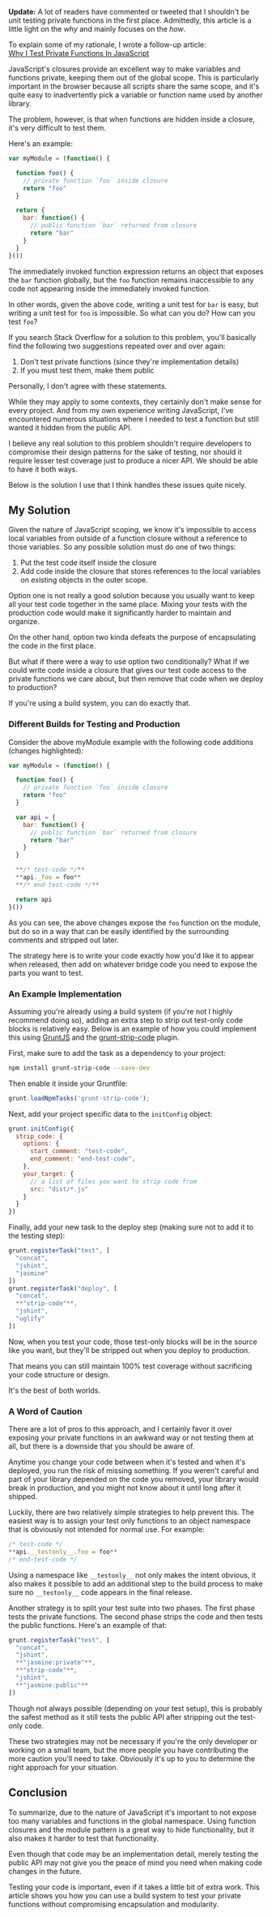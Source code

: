 <!--
{
  "layout": "article",
  "title": "How to Unit Test Private Functions in JavaScript",
  "date": "2013-07-08T23:28:18-07:00",
  "tags": [
    "JavaScript"
  ],
  "excerpt": "JavaScript's closures provide an excellent way to make variables and functions private, keeping them out of the global scope"
}
-->

<div class="callout">
  <p><strong>Update:</strong> A lot of readers have commented or tweeted that I shouldn't be unit testing private functions in the first place. Admittedly, this article is a little light on the <em>why</em> and mainly focuses on the <em>how</em>.</p>

  <div>To explain some of my rationale, I wrote a follow-up article:<br><a href="/articles/why-i-test-private-functions-in-javascript/">Why I Test Private Functions In JavaScript</a></div>
</div>

JavaScript's closures provide an excellent way to make variables and functions private, keeping them out of the global scope. This is particularly important in the browser because all scripts share the same scope, and it's quite easy to inadvertently pick a variable or function name used by another library.

The problem, however, is that when functions are hidden inside a closure, it's very difficult to test them.

Here's an example:

```javascript
var myModule = (function() {

  function foo() {
    // private function `foo` inside closure
    return "foo"
  }

  return {
    bar: function() {
      // public function `bar` returned from closure
      return "bar"
    }
  }
}())
```

The immediately invoked function expression returns an object that exposes the `bar` function globally, but the `foo` function remains inaccessible to any code not appearing inside the immediately invoked function.

In other words, given the above code, writing a unit test for `bar` is easy, but writing a unit test for `foo` is impossible. So what can you do? How can you test `foo`?

If you search Stack Overflow for a solution to this problem, you'll basically find the following two suggestions repeated over and over again:

1. Don't test private functions (since they're implementation details)
2. If you must test them, make them public

Personally, I don't agree with these statements.

While they may apply to some contexts, they certainly don't make sense for every project. And from my own experience writing JavaScript, I've encountered numerous situations where I needed to test a function but still wanted it hidden from the public API.

I believe any real solution to this problem shouldn't require developers to compromise their design patterns for the sake of testing, nor should it require lesser test coverage just to produce a nicer API. We should be able to have it both ways.

Below is the solution I use that I think handles these issues quite nicely.

## My Solution

Given the nature of JavaScript scoping, we know it's impossible to access local variables from outside of a function closure without a reference to those variables. So any possible solution must do one of two things:

1. Put the test code itself inside the closure
2. Add code inside the closure that stores references to the local variables on existing objects in the outer scope.

Option one is not really a good solution because you usually want to keep all your test code together in the same place. Mixing your tests with the production code would make it significantly harder to maintain and organize.

On the other hand, option two kinda defeats the purpose of encapsulating the code in the first place.

But what if there were a way to use option two conditionally? What if we could write code inside a closure that gives our test code access to the private functions we care about, but then remove that code when we deploy to production?

If you're using a build system, you can do exactly that.

### Different Builds for Testing and Production

Consider the above myModule example with the following code additions (changes highlighted):

```javascript
var myModule = (function() {

  function foo() {
    // private function `foo` inside closure
    return "foo"
  }

  var api = {
    bar: function() {
      // public function `bar` returned from closure
      return "bar"
    }
  }

  **/* test-code */**
  **api._foo = foo**
  **/* end-test-code */**

  return api
}())
```

As you can see, the above changes expose the `foo` function on the module, but do so in a way that can be easily identified by the surrounding comments and stripped out later.

The strategy here is to write your code exactly how you'd like it to appear when released, then add on whatever bridge code you need to expose the parts you want to test.

### An Example Implementation

Assuming you're already using a build system (if you're not I highly recommend doing so), adding an extra step to strip out test-only code blocks is relatively easy. Below is an example of how you could implement this using [GruntJS](http://gruntjs.com/) and the [grunt-strip-code](https://github.com/philipwalton/grunt-strip-code) plugin.

First, make sure to add the task as a dependency to your project:

```bash
npm install grunt-strip-code --save-dev
```

Then enable it inside your Gruntfile:

```javascript
grunt.loadNpmTasks('grunt-strip-code');
```

Next, add your project specific data to the `initConfig` object:

```javascript
grunt.initConfig({
  strip_code: {
    options: {
      start_comment: "test-code",
      end_comment: "end-test-code",
    },
    your_target: {
      // a list of files you want to strip code from
      src: "dist/*.js"
    }
  }
})
```

Finally, add your new task to the deploy step (making sure not to add it to the testing step):

```javascript
grunt.registerTask("test", [
  "concat",
  "jshint",
  "jasmine"
])
grunt.registerTask("deploy", [
  "concat",
  **"strip-code"**,
  "jshint",
  "uglify"
])
```

Now, when you test your code, those test-only blocks will be in the source like you want, but they'll be stripped out when you deploy to production.

That means you can still maintain 100% test coverage without sacrificing your code structure or design.

It's the best of both worlds.

### A Word of Caution

There are a lot of pros to this approach, and I certainly favor it over exposing your private functions in an awkward way or not testing them at all, but there is a downside that you should be aware of.

Anytime you change your code between when it's tested and when it's deployed, you run the risk of missing something. If you weren't careful and part of your library depended on the code you removed, your library would break in production, and you might not know about it until long after it shipped.

Luckily, there are two relatively simple strategies to help prevent this. The easiest way is to assign your test only functions to an object namespace that is obviously not intended for normal use. For example:

```javascript
/* test-code */
**api.__testonly__.foo = foo**
/* end-test-code */
```

Using a namespace like `__testonly__` not only makes the intent obvious, it also makes it possible to add an additional step to the build process to make sure no `__testonly__` code appears in the final release.

Another strategy is to split your test suite into two phases. The first phase tests the private functions. The second phase strips the code and then tests the public functions. Here's an example of that:

```javascript
grunt.registerTask("test", [
  "concat",
  "jshint",
  **"jasmine:private"**,
  **"strip-code"**,
  "jshint",
  **"jasmine:public"**
])
```

Though not always possible (depending on your test setup), this is probably the safest method as it still tests the public API after stripping out the test-only code.

These two strategies may not be necessary if you're the only developer or working on a small team, but the more people you have contributing the more caution you'll need to take. Obviously it's up to you to determine the right approach for your situation.

## Conclusion

To summarize, due to the nature of JavaScript it's important to not expose too many variables and functions in the global namespace. Using function closures and the module pattern is a great way to hide functionality, but it also makes it harder to test that functionality.

Even though that code may be an implementation detail, merely testing the public API may not give you the peace of mind you need when making code changes in the future.

Testing your code is important, even if it takes a little bit of extra work. This article shows you how you can use a build system to test your private functions without compromising encapsulation and modularity.